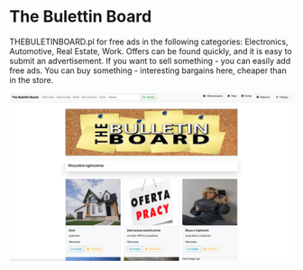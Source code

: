 # The Bulettin Board

THEBULETINBOARD.pl for free ads in the following categories: Electronics, Automotive, Real Estate, Work. 
Offers can be found quickly, and it is easy to submit an advertisement. 
If you want to sell something - you can easily add free ads. 
You can buy something - interesting bargains here, cheaper than in the store.


![](static/widok_aplikacji.png)